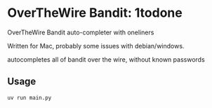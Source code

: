 # OverTheWire Bandit: 1todone

OverTheWire Bandit auto-completer with oneliners

Written for Mac, probably some issues with debian/windows.

autocompletes all of bandit over the wire, without known passwords

## Usage

`uv run main.py`